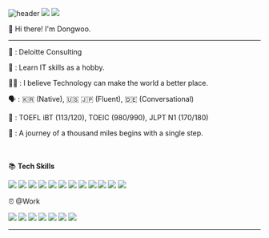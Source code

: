 ![header](https://capsule-render.vercel.app/api?type=rect&color=gradient&height=240&section=header&render&fontSize=50&fontColor=1E90FF&text=Hello!)
<a href="mailto:dwkang921@gmail.com" target="_blank"><img src="https://img.shields.io/badge/dwkang921@gmail.com-EA4335?style=flat-square&logo=Gmail&logoColor=white"/></a> <a href="https://www.linkedin.com/in/dwkang921/" target="_blank"><img src="https://img.shields.io/badge/DongwooKang-0A66C2?style=flat-square&logo=LinkedIn&logoColor=white"/></a>

👋  Hi there! I'm Dongwoo. 


---

💼 :  Deloitte Consulting 

🌱 :  Learn IT skills as a hobby.

🙏🏻 :  I believe Technology can make the world a better place.

🗣 :  🇰🇷 (Native), 🇺🇸 🇯🇵 (Fluent), 🇩🇪 (Conversational)

💯 :  TOEFL iBT (113/120), TOEIC (980/990), JLPT N1 (170/180)

📝 :  A journey of a thousand miles begins with a single step.

<br></br>
📚  **Tech Skills**

<img src="https://img.shields.io/badge/Amazon AWS-232F3E?style=flat-square&logo=Amazon AWS&logoColor=white"/> <img src="https://img.shields.io/badge/Oracle DB-F80000?style=flat-square&logo=Oracle&logoColor=white"/> <img src="https://img.shields.io/badge/MySQL-4479A1?style=flat-square&logo=MySQL&logoColor=white"/>
<img src="https://img.shields.io/badge/JavaScript-F7DF1E?style=flat-square&logo=JavaScript&logoColor=white"/> <img src="https://img.shields.io/badge/Python-3776AB?style=flat-square&logo=Python&logoColor=white"/> <img src="https://img.shields.io/badge/Node.js-339933?style=flat-square&logo=Node.js&logoColor=white"/>
<img src="https://img.shields.io/badge/HTML5-E34F26?style=flat-square&logo=HTML5&logoColor=white"/> <img src="https://img.shields.io/badge/CSS3-1572B6?style=flat-square&logo=CSS3&logoColor=white"/> <img src="https://img.shields.io/badge/Git-F05032?style=flat-square&logo=Git&logoColor=white"/>
<img src="https://img.shields.io/badge/MongoDB-47A248?style=flat-square&logo=MongoDB&logoColor=white"/> <img src="https://img.shields.io/badge/jQuery-0769AD?style=flat-square&logo=jQuery&logoColor=white"/> <img src="https://img.shields.io/badge/Flask-000000?style=flat-square&logo=Flask&logoColor=white"/>

⏰  @Work

<img src="https://img.shields.io/badge/Salesforce-00A1E0?style=flat-square&logo=Salesforce&logoColor=white"/> <img src="https://img.shields.io/badge/Jupyter-F37626?style=flat-square&logo=Jupyter&logoColor=white"/> <img src="https://img.shields.io/badge/Anaconda-44A833?style=flat-square&logo=Anaconda&logoColor=white"/> <img src="https://img.shields.io/badge/Python-3776AB?style=flat-square&logo=Python&logoColor=white"/> <img src="https://img.shields.io/badge/Microsoft Word-2B579A?style=flat-square&logo=Microsoft Word&logoColor=white"/> <img src="https://img.shields.io/badge/Microsoft Excel-217346?style=flat-square&logo=Microsoft Excel&logoColor=white"/> <img src="https://img.shields.io/badge/Microsoft PowerPoint-B7472A?style=flat-square&logo=Microsoft PowerPoint&logoColor=white"/>

---
